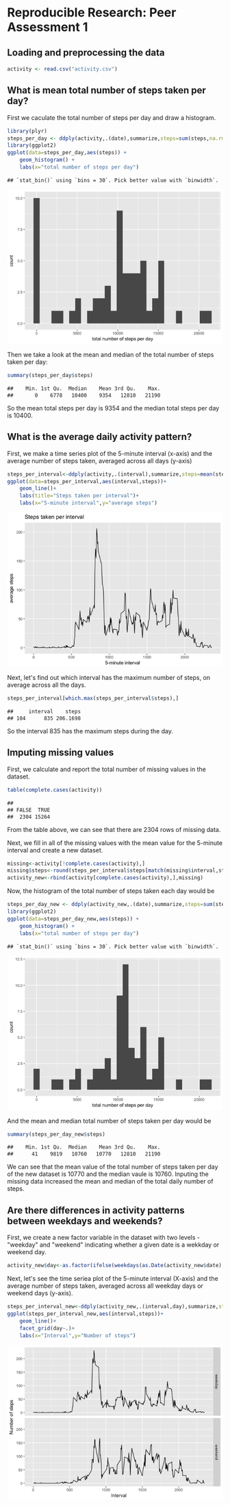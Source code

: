 # Reproducible Research: Peer Assessment 1


## Loading and preprocessing the data


```r
activity <- read.csv("activity.csv")
```

## What is mean total number of steps taken per day?

First we caculate the total number of steps per day and draw a histogram.


```r
library(plyr)
steps_per_day <- ddply(activity,.(date),summarize,steps=sum(steps,na.rm=TRUE))
library(ggplot2)
ggplot(data=steps_per_day,aes(steps)) +
    geom_histogram() +
    labs(x="total number of steps per day")
```

```
## `stat_bin()` using `bins = 30`. Pick better value with `binwidth`.
```

![](PA1_template_files/figure-html/unnamed-chunk-2-1.png)<!-- -->

Then we take a look at the mean and median of the total number of steps taken per day:


```r
summary(steps_per_day$steps)
```

```
##    Min. 1st Qu.  Median    Mean 3rd Qu.    Max. 
##       0    6778   10400    9354   12810   21190
```

So the mean total steps per day is 9354 and the median total steps per day is 10400.

## What is the average daily activity pattern?

First, we make a time series plot of the 5-minute interval (x-axis) and the average number of steps taken, averaged across all days (y-axis)


```r
steps_per_interval<-ddply(activity,.(interval),summarize,steps=mean(steps,na.rm=TRUE))
ggplot(data=steps_per_interval,aes(interval,steps))+
    geom_line()+
    labs(title="Steps taken per interval")+
    labs(x="5-minute interval",y="average steps")
```

![](PA1_template_files/figure-html/unnamed-chunk-4-1.png)<!-- -->

Next, let's find out which interval has the maximum number of steps, on average across all the days.


```r
steps_per_interval[which.max(steps_per_interval$steps),]
```

```
##     interval    steps
## 104      835 206.1698
```

So the interval 835 has the maximum steps during the day. 

## Imputing missing values

First, we calculate and report the total number of missing values in the dataset.


```r
table(complete.cases(activity))
```

```
## 
## FALSE  TRUE 
##  2304 15264
```

From the table above, we can see that there are 2304 rows of missing data.

Next, we fill in all of the missing values with the mean value for the 5-minute interval and create a new dataset.

```r
missing<-activity[!complete.cases(activity),]
missing$steps<-round(steps_per_interval$steps[match(missing$interval,steps_per_interval$interval)])
activity_new<-rbind(activity[complete.cases(activity),],missing)
```

Now, the histogram of the total number of steps taken each day would be


```r
steps_per_day_new <- ddply(activity_new,.(date),summarize,steps=sum(steps,na.rm=TRUE))
library(ggplot2)
ggplot(data=steps_per_day_new,aes(steps)) +
    geom_histogram() +
    labs(x="total number of steps per day")
```

```
## `stat_bin()` using `bins = 30`. Pick better value with `binwidth`.
```

![](PA1_template_files/figure-html/unnamed-chunk-7-1.png)<!-- -->

And the mean and median total number of steps taken per day would be

```r
summary(steps_per_day_new$steps)
```

```
##    Min. 1st Qu.  Median    Mean 3rd Qu.    Max. 
##      41    9819   10760   10770   12810   21190
```

We can see that the mean value of the total number of steps taken per day of the new dataset is 10770 and the median vaule is 10760. Inputing the missing data increased the mean and median of the total daily number of steps.

## Are there differences in activity patterns between weekdays and weekends?

First, we create a new factor variable in the dataset with two levels - "weekday" and "weekend" indicating whether a given date is a wekkday or weekend day.


```r
activity_new$day<-as.factor(ifelse(weekdays(as.Date(activity_new$date),abbr=TRUE) %in% c("Sat","Sun"),"weekend","weekday"))
```

Next, let's see the time seriea plot of the 5-minute interval (X-axis) and the average number of steps taken, averaged across all weekday days or weekend days (y-axis). 


```r
steps_per_interval_new<-ddply(activity_new,.(interval,day),summarize,steps=mean(steps,na.rm=TRUE))
ggplot(steps_per_interval_new,aes(interval,steps))+
    geom_line()+
    facet_grid(day~.)+
    labs(x="Interval",y="Number of steps")
```

![](PA1_template_files/figure-html/unnamed-chunk-10-1.png)<!-- -->
